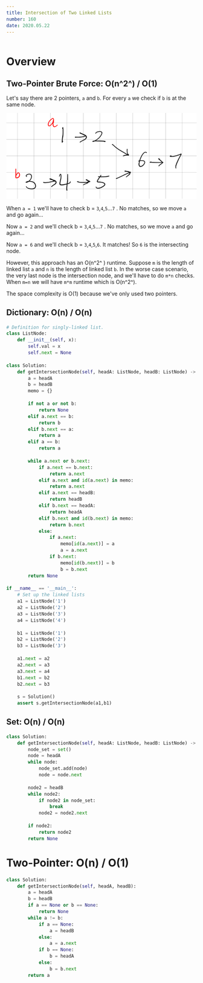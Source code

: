 ```yaml
---
title: Intersection of Two Linked Lists
number: 160
date: 2020.05.22
---
```


```toc

```

# Overview

## Two-Pointer Brute Force: O(n^2^) / O(1)

Let's say there are 2 pointers, `a` and `b`. For every `a` we check if `b` is at the same node.

![IMG_CD045431A084-1](160_Intersection_of_Two_Linked_Lists/IMG_CD045431A084-1.jpeg)

When `a = 1` we'll have to check b = `3`,`4`,`5`...`7` . No matches, so we move `a` and go again...

Now `a = 2` and we'll check b = `3`,`4`,`5`...`7` . No matches, so we move `a` and go again...

Now `a = 6` and we'll check b = `3`,`4`,`5`,`6`. It matches! So `6` is the intersecting node.

However, this approach has an O(n^2^ ) runtime. Suppose `m` is the length of linked list `a` and `n` is the length of linked list `b`. In the worse case scenario, the very last node is the intersection node, and we'll have to do `m*n` checks. When `m=n` we will have `m*m` runtime which is O(n^2^).

The space complexity is O(1) because we've only used two pointers.

## Dictionary: O(n) / O(n)

```python
# Definition for singly-linked list.
class ListNode:
    def __init__(self, x):
        self.val = x
        self.next = None

class Solution:
    def getIntersectionNode(self, headA: ListNode, headB: ListNode) -> ListNode:
        a = headA
        b = headB
        memo = {}

        if not a or not b:
            return None
        elif a.next == b:
            return b
        elif b.next == a:
            return a
        elif a == b:
            return a

        while a.next or b.next:
            if a.next == b.next:
                return a.next
            elif a.next and id(a.next) in memo: 
                return a.next
            elif a.next == headB:
                return headB
            elif b.next == headA:
                return headA
            elif b.next and id(b.next) in memo:
                return b.next
            else:
                if a.next:
                    memo[id(a.next)] = a
                    a = a.next
                if b.next:
                    memo[id(b.next)] = b
                    b = b.next
        return None

if __name__ == '__main__':
    # Set up the linked lists
    a1 = ListNode('1')
    a2 = ListNode('2')
    a3 = ListNode('3')
    a4 = ListNode('4')

    b1 = ListNode('1')
    b2 = ListNode('2')
    b3 = ListNode('3')

    a1.next = a2
    a2.next = a3
    a3.next = a4
    b1.next = b2
    b2.next = b3

    s = Solution()
    assert s.getIntersectionNode(a1,b1)
```

## Set: O(n) / O(n)

```python
class Solution:
    def getIntersectionNode(self, headA: ListNode, headB: ListNode) -> ListNode:
        node_set = set()
        node = headA
        while node:
            node_set.add(node)
            node = node.next

        node2 = headB
        while node2:
            if node2 in node_set:
                break
            node2 = node2.next

        if node2:
            return node2
        return None
```

# Two-Pointer: O(n) / O(1)

```python
class Solution:
    def getIntersectionNode(self, headA, headB):
        a = headA
        b = headB
        if a == None or b == None:
            return None
        while a != b:
            if a == None:
                a = headB
            else: 
                a = a.next
            if b == None:
                b = headA
            else:
                b = b.next
        return a
```


